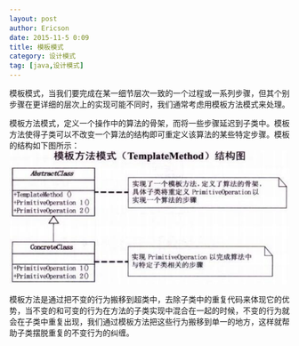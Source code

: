 ```yaml
---
layout: post
author: Ericson
date: 2015-11-5 0:09
title: 模板模式
category: 设计模式
tag: [java,设计模式]
---
```


模板模式，当我们要完成在某一细节层次一致的一个过程或一系列步骤，但其个别步骤在更详细的层次上的实现可能不同时，我们通常考虑用模板方法模式来处理。

模板方法模式，定义一个操作中的算法的骨架，而将一些步骤延迟到子类中。模板方法使得子类可以不改变一个算法的结构即可重定义该算法的某些特定步骤。模板的结构如下图所示：
![Template](/public/img/java/template.jpg)

模板方法是通过把不变的行为搬移到超类中，去除子类中的重复代码来体现它的优势，当不变的和可变的行为在方法的子类实现中混合在一起的时候，不变的行为就会在子类中重复出现，我们通过模板方法把这些行为搬移到单一的地方，这样就帮助子类摆脱重复的不变行为的纠缠。